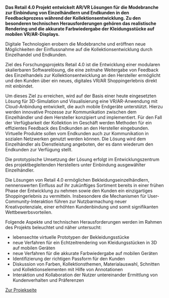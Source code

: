 <!--<TITLE>Forschungsprojekt Retail 4.0 - AR und VR Lösungen für die Modebranche<TITLE> -->
<!--<PARTNERS>Assyst GmbH,Brax Leineweber GmbH & Co. KG,Human Solutions GmbH,Deutsche Institute für Textil und Faserforschung,TH Köln<PARTNERS> -->
<!--<IMAGE>https://www.th-koeln.de/mam/bilder/hochschule/fakultaeten/f07/imp/forschung/resize__358_201_on_031b9ecfa578cd6afcb5705160bdb421_feedback.jpg<IMAGE> -->
<!--<TIME>2017 - 2020<TIME> -->

**Das Retail 4.0 Projekt entwickelt AR/VR Lösungen für die Modebranche zur Einbindung von Einzelhändlern und Endkunden in den Feedbackprozess während der Kollektionsentwicklung. Zu den besonderen technischen Herausforderungen gehören das realistische Rendering und die akkurate Farbwiedergabe der Kleidungsstücke auf mobilen VR/AR-Displays.**

Digitale Technologien erobern die Modebranche und eröffnen neue Möglichkeiten der Einflussnahme auf die Kollektionsentwicklung durch Einzelhandel und Endkunden.

Ziel des Forschungsprojekts Retail 4.0 ist die Entwicklung einer modularen skalierbaren Softwarelösung, die eine zeitnahe Weitergabe von Feedback des Einzelhandels zur Kollektionsentwicklung an den Hersteller ermöglicht und den Kunden über ein neues, digitales VR/AR Shoppingerlebnis direkt mit einbindet.

Um dieses Ziel zu erreichen, wird auf der Basis einer heute eingesetzten Lösung für 3D-Simulation und Visualisierung eine VR/AR-Anwendung mit Cloud-Anbindung entwickelt, die auch mobile Endgeräte unterstützt. Hierzu werden innovative Prozesse zur Kommunikation zwischen dem Einzelhändler und dem Hersteller konzipiert und implementiert. Für den Fall der Verfügbarkeit der Kollektion im Geschäft werden Methoden für ein effizientes Feedback des Endkunden an den Hersteller eingebunden. Virtuelle Produkte sollen vom Endkunden auch zur Kommunikation in sozialen Netzwerken genutzt werden können. Die Lösung wird dem Einzelhändler als Dienstleistung angeboten, der es dann wiederum den Endkunden zur Verfügung stellt.

Die prototypische Umsetzung der Lösung erfolgt im Entwicklungszentrum des projektbegleitenden Herstellers unter Einbindung ausgewählter Einzelhändler.

Die Lösungen von Retail 4.0 ermöglichen Bekleidungseinzelhändlern, nennenswerten Einfluss auf ihr zukünftiges Sortiment bereits in einer frühen Phase der Entwicklung zu nehmen sowie den Kunden ein einzigartiges Shoppingerlebnis zu vermitteln. Insbesondere die Mechanismen für User-Community-Interaktion führen zur Nutzbarmachung neuer Kreativpotenziale, einer erhöhten Kundenbindung und somit signifikanten Wettbewerbsvorteilen.

Folgende Aspekte und technischen Herausforderungen werden im Rahmen des Projekts beleuchtet und näher untersucht:

- lebensechte virtuelle Prototypen der Bekleidungsstücke
- neue Verfahren für ein Echtzeitrendering von Kleidungsstücken in 3D auf mobilen Geräten
- neue Verfahren für die akkurate Farbwiedergabe auf mobilen Geräten
- Identifizierung der richtigen Passform für den Kunden
- Diskussion von Farben, Kollektionsthemen, Materialauswahl, Schnitten und Kollektionselementen mit Hilfe von Annotationen
- Interaktion und Kollaboration der Nutzer untereinander
  Ermittlung von Kundenverhalten und Präferenzen

[Zur Projekseite](https://www.th-koeln.de/informations-medien-und-elektrotechnik/forschungsprojekt-retail-40_50232.php)

